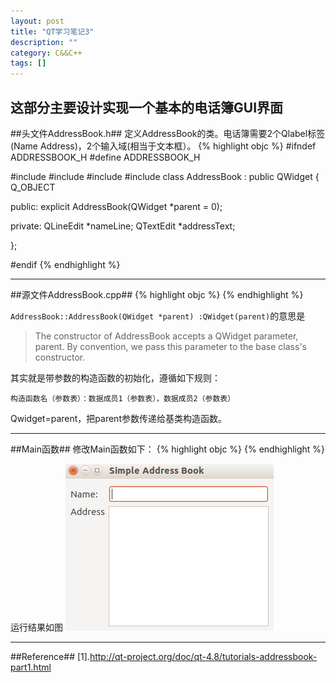 ```yaml
---
layout: post
title: "QT学习笔记3"
description: ""
category: C&&C++
tags: []
---
```


这部分主要设计实现一个基本的电话簿GUI界面
---------------------------------------------------------------------
##头文件AddressBook.h##
定义AddressBook的类。电话簿需要2个Qlabel标签(Name Address)，2个输入域(相当于文本框）。
{% highlight objc %}
#ifndef ADDRESSBOOK_H
#define ADDRESSBOOK_H

#include <QWidget>
#include <QLineEdit>
#include <QTextEdit>
#include <QLabel>
class AddressBook : public QWidget
{
    Q_OBJECT

public:
    explicit AddressBook(QWidget *parent = 0);

private:
    QLineEdit *nameLine;
    QTextEdit *addressText;

};

#endif
{% endhighlight %}



-------------------------------------------------------------------------------
##源文件AddressBook.cpp##
{% highlight objc %}
{% endhighlight %}

`AddressBook::AddressBook(QWidget *parent) :QWidget(parent)`的意思是

> The constructor of AddressBook accepts a QWidget parameter, parent. By convention, we pass this parameter to the base class's constructor.

其实就是带参数的构造函数的初始化，遵循如下规则：

`构造函数名（参数表）：数据成员1（参数表），数据成员2（参数表）`

Qwidget=parent，把parent参数传递给基类构造函数。

------------------------------------------------------------------------

##Main函数##
修改Main函数如下：
{% highlight objc %}
{% endhighlight %}

运行结果如图
![图片](/assets/images/QT3-1.png)

--------------------------------------------------------------------
##Reference##
[1].http://qt-project.org/doc/qt-4.8/tutorials-addressbook-part1.html
